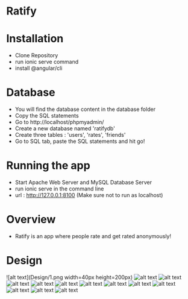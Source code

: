 # Ratify

# Installation 
-  Clone Repository
-  run ionic serve command
-  install @angular/cli

# Database 
- You will find the database content in the database folder 
- Copy the SQL statements
- Go to http://localhost/phpmyadmin/
- Create a new database named 'ratifydb'
- Create three tables : 'users', 'rates', 'friends'
- Go to SQL tab, paste the SQL statements and hit go!

# Running the app
- Start Apache Web Server and MySQL Database Server
- run ionic serve in the command line
- url : http://127.0.0.1:8100 (Make sure not to run as localhost)

# Overview
- Ratify is an app where people rate and get rated anonymously!

# Design

![alt text](Design/1.png width=40px height=200px)
![alt text](Design/2.png)
![alt text](Design/3.png)
![alt text](Design/4.png)
![alt text](Design/5.png)
![alt text](Design/6.png)
![alt text](Design/7.png)
![alt text](Design/8.png)
![alt text](Design/9.png)
![alt text](Design/10.png)
![alt text](Design/11.png)
![alt text](Design/12.png)
![alt text](Design/13.png)

